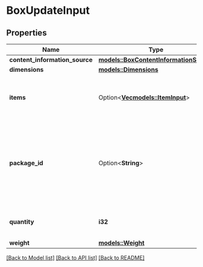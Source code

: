 # BoxUpdateInput

## Properties

Name | Type | Description | Notes
------------ | ------------- | ------------- | -------------
**content_information_source** | [**models::BoxContentInformationSource**](BoxContentInformationSource.md) |  | 
**dimensions** | [**models::Dimensions**](Dimensions.md) |  | 
**items** | Option<[**Vec<models::ItemInput>**](ItemInput.md)> | The items and their quantity in the box. This must be empty if the box `contentInformationSource` is `BARCODE_2D` or `MANUAL_PROCESS`. | [optional]
**package_id** | Option<**String**> | Primary key to uniquely identify a Box Package. PackageId must be provided if the intent is to update an existing box. Adding a new box will not require providing this value. Any existing PackageIds not provided will be treated as to-be-removed | [optional]
**quantity** | **i32** | The number of containers where all other properties like weight or dimensions are identical. | 
**weight** | [**models::Weight**](Weight.md) |  | 

[[Back to Model list]](../README.md#documentation-for-models) [[Back to API list]](../README.md#documentation-for-api-endpoints) [[Back to README]](../README.md)



